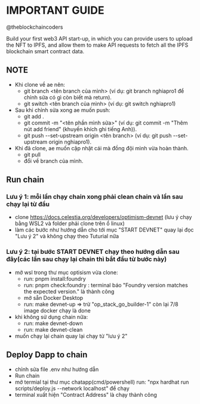 # IMPORTANT GUIDE

@theblockchaincoders

Build your first web3 API start-up, in which you can provide users to upload the NFT to IPFS, and allow them to make API requests to fetch all the IPFS blockchain smart contract data.

## NOTE 
- Khi clone về ae nên:
  + git branch <tên branch của mình> (ví dụ: git branch nghiapro1 để chỉnh sửa có gì còn biết mà return).
  + git switch <tên branch của mình> (ví dụ: git switch nghiapro1)
- Sau khi chỉnh sửa xong ae muốn push:
  + git add .
  + git commit -m "<tên phần mình sửa>" (ví dụ: git commit -m "Thêm nút add friend" (khuyến khích ghi tiếng Anh)).
  + git push --set-upstream origin <tên branch> (ví dụ: git push --set-upstream origin nghiapro1).
- Khi đã clone, ae muốn cập nhật cái mà đồng đội mình vừa hoàn thành.
  + git pull
  + đổi về branch của mình.

## Run chain 
### Lưu ý 1: mỗi lần chạy chain xong phải clean chain và lần sau chạy lại từ đầu
  - clone https://docs.celestia.org/developers/optimism-devnet (lưu ý chạy bằng WSL2 và folder phải clone trên ổ linux)
  - làm các bước như hướng dẫn cho tới mục "START DEVNET" quay lại đọc "Lưu ý 2" và không chạy theo Tuturial nữa

### Lưu ý 2: tại bước START DEVNET chạy theo hướng dẫn sau đây(các lần sau chạy lại chain thì bắt đầu từ bước này)
  - mở wsl trong thư mục optisism vừa clone:
    + run: pnpm install:foundry
    + run: pnpm check:foundry : terminal báo "Foundry version matches the expected version." là thành công
    + mở sẵn Docker Desktop
    + run: make devnet-up => trừ "op_stack_go_builder-1" còn lại 7/8 image docker chạy là done
  - khi không sử dụng chain nữa:
    + run: make devnet-down
    + run: make devnet-clean
  - muốn chạy lại chain quay lại chạy từ "lưu ý 2"

## Deploy Dapp to chain
  - chỉnh sửa file .env như hướng dẫn
  - Run chain
  - mở termial tại thư mục chatapp(cmd/powershell) run: "npx hardhat run scripts/deploy.js --network localhost" để chạy
  - terminal xuất hiện "Contract Address" là chạy thành công
